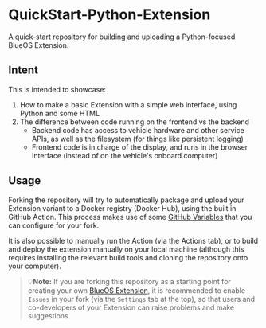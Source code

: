 # QuickStart-Python-Extension

A quick-start repository for building and uploading a Python-focused BlueOS Extension.

## Intent

This is intended to showcase:
1. How to make a basic Extension with a simple web interface, using Python and some HTML
2. The difference between code running on the frontend vs the backend
    - Backend code has access to vehicle hardware and other service APIs, as well as the filesystem (for things like persistent logging)
    - Frontend code is in charge of the display, and runs in the browser interface (instead of on the vehicle's onboard computer)

## Usage

Forking the repository will try to automatically package and upload your Extension variant to a Docker registry (Docker Hub), using the built in GitHub Action.
This process makes use of some [GitHub Variables](https://github.com/BlueOS-community/Deploy-BlueOS-Extension#input-variables) that you can configure for your fork.

It is also possible to manually run the Action (via the Actions tab), or to build and deploy the extension manually on your local machine (although this requires installing the relevant build tools and cloning the repository onto your computer).

>💡**Note:** If you are forking this repository as a starting point for creating your own [BlueOS Extension](https://blueos.cloud/docs/blueos/latest/development/extensions), it is recommended to enable `Issues` in your fork (via the `Settings` tab at the top), so that users and co-developers of your Extension can raise problems and make suggestions.
